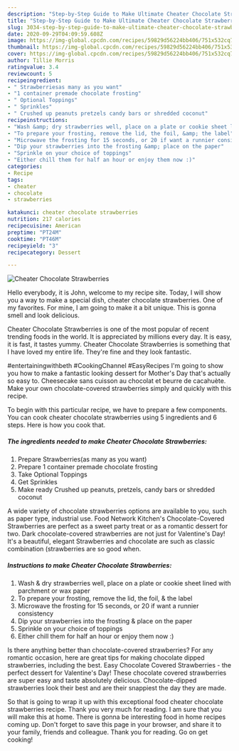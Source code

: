 ```yaml
---
description: "Step-by-Step Guide to Make Ultimate Cheater Chocolate Strawberries"
title: "Step-by-Step Guide to Make Ultimate Cheater Chocolate Strawberries"
slug: 3034-step-by-step-guide-to-make-ultimate-cheater-chocolate-strawberries
date: 2020-09-29T04:09:59.608Z
image: https://img-global.cpcdn.com/recipes/59829d56224bb406/751x532cq70/cheater-chocolate-strawberries-recipe-main-photo.jpg
thumbnail: https://img-global.cpcdn.com/recipes/59829d56224bb406/751x532cq70/cheater-chocolate-strawberries-recipe-main-photo.jpg
cover: https://img-global.cpcdn.com/recipes/59829d56224bb406/751x532cq70/cheater-chocolate-strawberries-recipe-main-photo.jpg
author: Tillie Morris
ratingvalue: 3.4
reviewcount: 5
recipeingredient:
- " Strawberriesas many as you want"
- "1 container premade chocolate frosting"
- " Optional Toppings"
- " Sprinkles"
- " Crushed up peanuts pretzels candy bars or shredded coconut"
recipeinstructions:
- "Wash &amp; dry strawberries well, place on a plate or cookie sheet lined with parchment or wax paper"
- "To prepare your frosting, remove the lid, the foil, &amp; the label"
- "Microwave the frosting for 15 seconds, or 20 if want a runnier consistency"
- "Dip your strawberries into the frosting &amp; place on the paper"
- "Sprinkle on your choice of toppings"
- "Either chill them for half an hour or enjoy them now :)"
categories:
- Recipe
tags:
- cheater
- chocolate
- strawberries

katakunci: cheater chocolate strawberries 
nutrition: 217 calories
recipecuisine: American
preptime: "PT24M"
cooktime: "PT46M"
recipeyield: "3"
recipecategory: Dessert

---
```



![Cheater Chocolate Strawberries](https://img-global.cpcdn.com/recipes/59829d56224bb406/751x532cq70/cheater-chocolate-strawberries-recipe-main-photo.jpg)

Hello everybody, it is John, welcome to my recipe site. Today, I will show you a way to make a special dish, cheater chocolate strawberries. One of my favorites. For mine, I am going to make it a bit unique. This is gonna smell and look delicious.

Cheater Chocolate Strawberries is one of the most popular of recent trending foods in the world. It is appreciated by millions every day. It is easy, it is fast, it tastes yummy. Cheater Chocolate Strawberries is something that I have loved my entire life. They're fine and they look fantastic.

#entertainingwithbeth #CookingChannel #EasyRecipes I&#39;m going to show you how to make a fantastic looking dessert for Mother&#39;s Day that&#39;s actually so easy to. Cheesecake sans cuisson au chocolat et beurre de cacahuète. Make your own chocolate-covered strawberries simply and quickly with this recipe.


To begin with this particular recipe, we have to prepare a few components. You can cook cheater chocolate strawberries using 5 ingredients and 6 steps. Here is how you cook that.

<!--inarticleads1-->

##### The ingredients needed to make Cheater Chocolate Strawberries:

1. Prepare  Strawberries(as many as you want)
1. Prepare 1 container premade chocolate frosting
1. Take  Optional Toppings
1. Get  Sprinkles
1. Make ready  Crushed up peanuts, pretzels, candy bars or shredded coconut


A wide variety of chocolate strawberries options are available to you, such as paper type, industrial use. Food Network Kitchen&#39;s Chocolate-Covered Strawberries are perfect as a sweet party treat or as a romantic dessert for two. Dark chocolate-covered strawberries are not just for Valentine&#39;s Day! It&#39;s a beautiful, elegant Strawberries and chocolate are such as classic combination (strawberries are so good when. 

<!--inarticleads2-->

##### Instructions to make Cheater Chocolate Strawberries:

1. Wash &amp; dry strawberries well, place on a plate or cookie sheet lined with parchment or wax paper
1. To prepare your frosting, remove the lid, the foil, &amp; the label
1. Microwave the frosting for 15 seconds, or 20 if want a runnier consistency
1. Dip your strawberries into the frosting &amp; place on the paper
1. Sprinkle on your choice of toppings
1. Either chill them for half an hour or enjoy them now :)


Is there anything better than chocolate-covered strawberries? For any romantic occasion, here are great tips for making chocolate dipped strawberries, including the best. Easy Chocolate Covered Strawberries - the perfect dessert for Valentine&#39;s Day! These chocolate covered strawberries are super easy and taste absolutely delicious. Chocolate-dipped strawberries look their best and are their snappiest the day they are made. 

So that is going to wrap it up with this exceptional food cheater chocolate strawberries recipe. Thank you very much for reading. I am sure that you will make this at home. There is gonna be interesting food in home recipes coming up. Don't forget to save this page in your browser, and share it to your family, friends and colleague. Thank you for reading. Go on get cooking!
